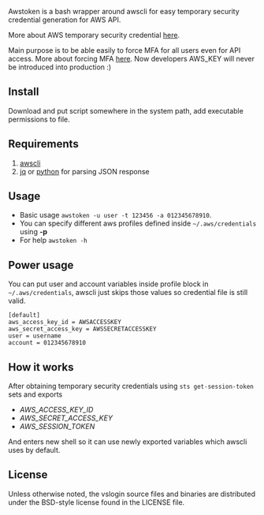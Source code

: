 Awstoken is a bash wrapper around awscli for easy temporary security credential generation for AWS API.

More about AWS temporary security credential [here](https://docs.aws.amazon.com/IAM/latest/UserGuide/id_credentials_temp.html).

Main purpose is to be able easily to force MFA for all users even for API access.
More about forcing MFA [here](https://www.trek10.com/blog/improving-the-aws-force-mfa-policy-for-IAM-users/).
Now developers AWS_KEY will never be introduced into production :)

## Install

Download and put script somewhere in the system path, add executable permissions to file.

## Requirements

  1. [awscli](https://aws.amazon.com/cli/)
  2. [jq](https://stedolan.github.io/jq/) or [python](https://www.python.org/) for parsing JSON response

## Usage

- Basic usage `awstoken -u user -t 123456 -a 012345678910`.
- You can specify different aws profiles defined inside `~/.aws/credentials` using **-p**
- For help `awstoken -h`

## Power usage

You can put user and account variables inside profile block in `~/.aws/credentials`, awscli just skips those values so credential file is still valid.
```
[default]
aws_access_key_id = AWSACCESSKEY
aws_secret_access_key = AWSSECRETACCESSKEY
user = username
account = 012345678910
```

## How it works

After obtaining temporary security credentials using `sts get-session-token` sets and exports 
- *AWS_ACCESS_KEY_ID*
- *AWS_SECRET_ACCESS_KEY*
- *AWS_SESSION_TOKEN*

And enters new shell so it can use newly exported variables which awscli uses by default.

## License

Unless otherwise noted, the vslogin source files and binaries are distributed under the BSD-style license found in the LICENSE file.